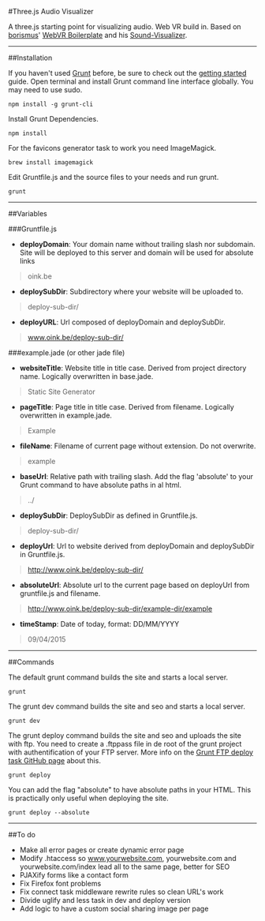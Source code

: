 #Three.js Audio Visualizer

A three.js starting point for visualizing audio. Web VR build in. Based on [borismus](https://github.com/borismus)' [WebVR Boilerplate](https://github.com/borismus/webvr-boilerplate) and [](https://github.com/srchea) his [Sound-Visualizer](https://github.com/srchea/Sound-Visualizer/).

*****

##Installation

If you haven't used [Grunt](http://gruntjs.com/) before, be sure to check out the [getting started](http://gruntjs.com/getting-started) guide. Open terminal and install Grunt command line interface globally. You may need to use sudo.
```
npm install -g grunt-cli
```

Install Grunt Dependencies.
```
npm install
```

For the favicons generator task to work you need ImageMagick.
```
brew install imagemagick
```

Edit Gruntfile.js and the source files to your needs and run grunt.
```
grunt
```

*****

##Variables

###Gruntfile.js
- **deployDomain**: Your domain name without trailing slash nor subdomain. Site will be deployed to this server and domain will be used for absolute links
> oink.be
- **deploySubDir**: Subdirectory where your website will be uploaded to.
> deploy-sub-dir/
- **deployURL**: Url composed of deployDomain and deploySubDir.
> www.oink.be/deploy-sub-dir/

###example.jade (or other jade file)
- **websiteTitle**: Website title in title case. Derived from project directory name. Logically overwritten in base.jade.
> Static Site Generator
- **pageTitle**: Page title in title case. Derived from filename. Logically overwritten in example.jade.
> Example
- **fileName**: Filename of current page without extension. Do not overwrite.
> example
- **baseUrl**: Relative path with trailing slash. Add the flag 'absolute' to your Grunt command to have absolute paths in al html.
> ../
- **deploySubDir**: DeploySubDir as defined in Gruntfile.js.
> deploy-sub-dir/
- **deployUrl**: Url to website derived from deployDomain and deploySubDir in Gruntfile.js.
> http://www.oink.be/deploy-sub-dir/
- **absoluteUrl**: Absolute url to the current page based on deployUrl from gruntfile.js and filename.
> http://www.oink.be/deploy-sub-dir/example-dir/example
- **timeStamp**: Date of today, format: DD/MM/YYYY
> 09/04/2015

*****

##Commands

The default grunt command builds the site and starts a local server.
```
grunt
```

The grunt dev command builds the site and seo and starts a local server.
```
grunt dev
```

The grunt deploy command builds the site and seo and uploads the site with ftp. You need to create a .ftppass file in de root of the grunt project with authentification of your FTP server. More info on the [Grunt FTP deploy task GitHub page](https://github.com/zonak/grunt-ftp-deploy) about this.
```
grunt deploy
```

You can add the flag "absolute" to have absolute paths in your HTML. This is practically only useful when deploying the site.
```
grunt deploy --absolute
```

*****

##To do
- Make all error pages or create dynamic error page
- Modify .htaccess so www.yourwebsite.com, yourwebsite.com and yourwebsite.com/index lead all to the same page, better for SEO
- PJAXify forms like a contact form
- Fix Firefox font problems
- Fix connect task middleware rewrite rules so clean URL's work
- Divide uglify and less task in dev and deploy version
- Add logic to have a custom social sharing image per page